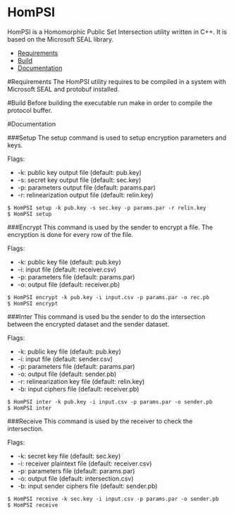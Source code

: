 # HomPSI

HomPSI is a Homomorphic Public Set Intersection utility written in C++. It is based on the Microsoft SEAL library.
- [Requirements](#requirements)
- [Build](#build)
- [Documentation](#documentation)

#Requirements
The HomPSI utility requires to be compiled in a system with Microsoft SEAL and protobuf installed.

#Build
Before building the executable run make in order to compile the protocol buffer.

#Documentation

###Setup
The setup command is used to setup encryption parameters and keys. 

Flags:
- -k: public key output file (default: pub.key)
- -s: secret key output file (default: sec.key)
- -p: parameters output file (default: params.par)
- -r: relinearization output file (default: relin.key)
```console
$ HomPSI setup -k pub.key -s sec.key -p params.par -r relin.key
$ HomPSI setup
```

###Encrypt
This command is used by the sender to encrypt a file. The encryption is done for every row of the file.

Flags: 
- -k: public key file (default: pub.key)
- -i: input file (default: receiver.csv)
- -p: parameters file (default: params.par)
- -o: output file (default: receiver.pb)

```console
$ HomPSI encrypt -k pub.key -i input.csv -p params.par -o rec.pb
$ HomPSI encrypt
```

###Inter
This command is used bu the sender to do the intersection between the encrypted dataset and the sender dataset.

Flags:
- -k: public key file (default: pub.key)
- -i: input file (default: sender.csv)
- -p: parameters file (default: params.par)
- -o: output file (default: sender.pb)
- -r: relinearization key file (default: relin.key)
- -b: input ciphers file (default: receiver.pb)
```console
$ HomPSI inter -k pub.key -i input.csv -p params.par -o sender.pb
$ HomPSI inter
```

###Receive
This command is used by the receiver to check the intersection.

Flags:
- -k: secret key file (default: sec.key)
- -i: receiver plaintext file (default: receiver.csv)
- -p: parameters file (default: params.par)
- -o: output file (default: intersection.csv)
- -b: input sender ciphers file (default: sender.pb)
```console
$ HomPSI receive -k sec.key -i input.csv -p params.par -o sender.pb
$ HomPSI receive
```